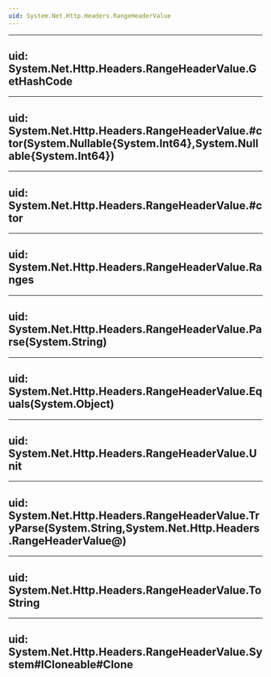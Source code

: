 ```yaml
---
uid: System.Net.Http.Headers.RangeHeaderValue
---
```


---
uid: System.Net.Http.Headers.RangeHeaderValue.GetHashCode
---

---
uid: System.Net.Http.Headers.RangeHeaderValue.#ctor(System.Nullable{System.Int64},System.Nullable{System.Int64})
---

---
uid: System.Net.Http.Headers.RangeHeaderValue.#ctor
---

---
uid: System.Net.Http.Headers.RangeHeaderValue.Ranges
---

---
uid: System.Net.Http.Headers.RangeHeaderValue.Parse(System.String)
---

---
uid: System.Net.Http.Headers.RangeHeaderValue.Equals(System.Object)
---

---
uid: System.Net.Http.Headers.RangeHeaderValue.Unit
---

---
uid: System.Net.Http.Headers.RangeHeaderValue.TryParse(System.String,System.Net.Http.Headers.RangeHeaderValue@)
---

---
uid: System.Net.Http.Headers.RangeHeaderValue.ToString
---

---
uid: System.Net.Http.Headers.RangeHeaderValue.System#ICloneable#Clone
---
